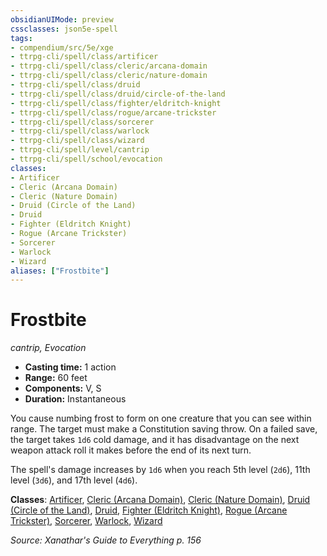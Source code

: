 ```yaml
---
obsidianUIMode: preview
cssclasses: json5e-spell
tags:
- compendium/src/5e/xge
- ttrpg-cli/spell/class/artificer
- ttrpg-cli/spell/class/cleric/arcana-domain
- ttrpg-cli/spell/class/cleric/nature-domain
- ttrpg-cli/spell/class/druid
- ttrpg-cli/spell/class/druid/circle-of-the-land
- ttrpg-cli/spell/class/fighter/eldritch-knight
- ttrpg-cli/spell/class/rogue/arcane-trickster
- ttrpg-cli/spell/class/sorcerer
- ttrpg-cli/spell/class/warlock
- ttrpg-cli/spell/class/wizard
- ttrpg-cli/spell/level/cantrip
- ttrpg-cli/spell/school/evocation
classes:
- Artificer
- Cleric (Arcana Domain)
- Cleric (Nature Domain)
- Druid (Circle of the Land)
- Druid
- Fighter (Eldritch Knight)
- Rogue (Arcane Trickster)
- Sorcerer
- Warlock
- Wizard
aliases: ["Frostbite"]
---
```

# Frostbite
*cantrip, Evocation*  

- **Casting time:** 1 action
- **Range:** 60 feet
- **Components:** V, S
- **Duration:** Instantaneous

You cause numbing frost to form on one creature that you can see within range. The target must make a Constitution saving throw. On a failed save, the target takes `1d6` cold damage, and it has disadvantage on the next weapon attack roll it makes before the end of its next turn.

The spell's damage increases by `1d6` when you reach 5th level (`2d6`), 11th level (`3d6`), and 17th level (`4d6`).

**Classes**: [Artificer](/3-Mechanics/CLI/classes/artificer-tce.md), [Cleric (Arcana Domain)](/3-Mechanics/CLI/classes/cleric-arcana-domain-scag.md), [Cleric (Nature Domain)](/3-Mechanics/CLI/classes/cleric-nature-domain.md), [Druid (Circle of the Land)](/3-Mechanics/CLI/classes/druid-circle-of-the-land.md), [Druid](/3-Mechanics/CLI/classes/druid.md), [Fighter (Eldritch Knight)](/3-Mechanics/CLI/classes/fighter-eldritch-knight.md), [Rogue (Arcane Trickster)](/3-Mechanics/CLI/classes/rogue-arcane-trickster.md), [Sorcerer](/3-Mechanics/CLI/classes/sorcerer.md), [Warlock](/3-Mechanics/CLI/classes/warlock.md), [Wizard](/3-Mechanics/CLI/classes/wizard.md)

*Source: Xanathar's Guide to Everything p. 156*